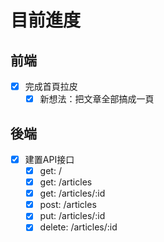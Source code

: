 # 目前進度
## 前端
- [x] 完成首頁拉皮
    - [x] 新想法：把文章全部搞成一頁
## 後端
- [x] 建置API接口
    - [x] get: /
    - [x] get: /articles
    - [x] get: /articles/:id
    - [x] post: /articles
    - [x] put: /articles/:id
    - [x] delete: /articles/:id
